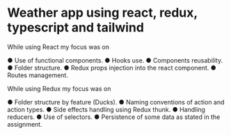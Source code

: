 # Weather app using react, redux, typescript and tailwind

While using React my focus was on

● Use of functional components.
● Hooks use.
● Components reusability.
● Folder structure.
● Redux props injection into the react component.
● Routes management.

While using Redux my focus was on

● Folder structure by feature (Ducks).
● Naming conventions of action and action types.
● Side effects handling using Redux thunk.
● Handling reducers.
● Use of selectors.
● Persistence of some data as stated in the assignment.
